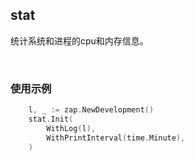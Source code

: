## stat

统计系统和进程的cpu和内存信息。

<br>

### 使用示例

```go
	l, _ := zap.NewDevelopment()
    stat.Init(
        WithLog(l),
        WithPrintInterval(time.Minute),
    )
```
